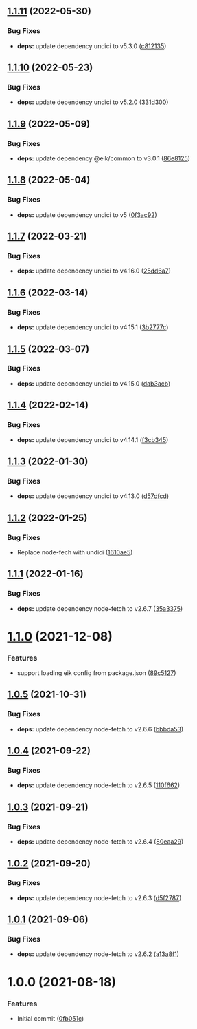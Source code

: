 ## [1.1.11](https://github.com/eik-lib/esbuild-plugin/compare/v1.1.10...v1.1.11) (2022-05-30)


### Bug Fixes

* **deps:** update dependency undici to v5.3.0 ([c812135](https://github.com/eik-lib/esbuild-plugin/commit/c812135d468592dfa1bf1aab49ad89efd84734ec))

## [1.1.10](https://github.com/eik-lib/esbuild-plugin/compare/v1.1.9...v1.1.10) (2022-05-23)


### Bug Fixes

* **deps:** update dependency undici to v5.2.0 ([331d300](https://github.com/eik-lib/esbuild-plugin/commit/331d3003d1ba4de55bbc5981c80098de6c89c1b4))

## [1.1.9](https://github.com/eik-lib/esbuild-plugin/compare/v1.1.8...v1.1.9) (2022-05-09)


### Bug Fixes

* **deps:** update dependency @eik/common to v3.0.1 ([86e8125](https://github.com/eik-lib/esbuild-plugin/commit/86e81251d95ad8bfd8b4bd6f8d31602224c2293d))

## [1.1.8](https://github.com/eik-lib/esbuild-plugin/compare/v1.1.7...v1.1.8) (2022-05-04)


### Bug Fixes

* **deps:** update dependency undici to v5 ([0f3ac92](https://github.com/eik-lib/esbuild-plugin/commit/0f3ac922ab8ab7f655a38422da780d0377b45186))

## [1.1.7](https://github.com/eik-lib/esbuild-plugin/compare/v1.1.6...v1.1.7) (2022-03-21)


### Bug Fixes

* **deps:** update dependency undici to v4.16.0 ([25dd6a7](https://github.com/eik-lib/esbuild-plugin/commit/25dd6a7fe15552f92f21d66d85ccb5dffcde4de0))

## [1.1.6](https://github.com/eik-lib/esbuild-plugin/compare/v1.1.5...v1.1.6) (2022-03-14)


### Bug Fixes

* **deps:** update dependency undici to v4.15.1 ([3b2777c](https://github.com/eik-lib/esbuild-plugin/commit/3b2777c91af53c254d08477aa5140958165f26ff))

## [1.1.5](https://github.com/eik-lib/esbuild-plugin/compare/v1.1.4...v1.1.5) (2022-03-07)


### Bug Fixes

* **deps:** update dependency undici to v4.15.0 ([dab3acb](https://github.com/eik-lib/esbuild-plugin/commit/dab3acb3d4dd8f74236a944b1bec177ca6d945d4))

## [1.1.4](https://github.com/eik-lib/esbuild-plugin/compare/v1.1.3...v1.1.4) (2022-02-14)


### Bug Fixes

* **deps:** update dependency undici to v4.14.1 ([f3cb345](https://github.com/eik-lib/esbuild-plugin/commit/f3cb345081f80cb4b1f7382e7aab34dfb25c4ff3))

## [1.1.3](https://github.com/eik-lib/esbuild-plugin/compare/v1.1.2...v1.1.3) (2022-01-30)


### Bug Fixes

* **deps:** update dependency undici to v4.13.0 ([d57dfcd](https://github.com/eik-lib/esbuild-plugin/commit/d57dfcd047bf4944257b83d2ed243098871d1f03))

## [1.1.2](https://github.com/eik-lib/esbuild-plugin/compare/v1.1.1...v1.1.2) (2022-01-25)


### Bug Fixes

* Replace node-fech with undici ([1610ae5](https://github.com/eik-lib/esbuild-plugin/commit/1610ae5d13c991f34c5bf47af8d0b26f9cb19f5d))

## [1.1.1](https://github.com/eik-lib/esbuild-plugin/compare/v1.1.0...v1.1.1) (2022-01-16)


### Bug Fixes

* **deps:** update dependency node-fetch to v2.6.7 ([35a3375](https://github.com/eik-lib/esbuild-plugin/commit/35a33754201e54c2de7ad744b73d559f92cf2c2b))

# [1.1.0](https://github.com/eik-lib/esbuild-plugin/compare/v1.0.5...v1.1.0) (2021-12-08)


### Features

* support loading eik config from package.json ([89c5127](https://github.com/eik-lib/esbuild-plugin/commit/89c5127a9a3df37c64705680c0199c05a5f9624e))

## [1.0.5](https://github.com/eik-lib/esbuild-plugin/compare/v1.0.4...v1.0.5) (2021-10-31)


### Bug Fixes

* **deps:** update dependency node-fetch to v2.6.6 ([bbbda53](https://github.com/eik-lib/esbuild-plugin/commit/bbbda53af52cbe0ace4505017285bb23f5d8d378))

## [1.0.4](https://github.com/eik-lib/esbuild-plugin/compare/v1.0.3...v1.0.4) (2021-09-22)


### Bug Fixes

* **deps:** update dependency node-fetch to v2.6.5 ([110f662](https://github.com/eik-lib/esbuild-plugin/commit/110f66230ebaa99308d599cb9d32976c2b37126d))

## [1.0.3](https://github.com/eik-lib/esbuild-plugin/compare/v1.0.2...v1.0.3) (2021-09-21)


### Bug Fixes

* **deps:** update dependency node-fetch to v2.6.4 ([80eaa29](https://github.com/eik-lib/esbuild-plugin/commit/80eaa2977307e00cc3c969ac29be62ea2cea888d))

## [1.0.2](https://github.com/eik-lib/esbuild-plugin/compare/v1.0.1...v1.0.2) (2021-09-20)


### Bug Fixes

* **deps:** update dependency node-fetch to v2.6.3 ([d5f2787](https://github.com/eik-lib/esbuild-plugin/commit/d5f27873c6e334ba9fd9cee72817d8ffc9456955))

## [1.0.1](https://github.com/eik-lib/esbuild-plugin/compare/v1.0.0...v1.0.1) (2021-09-06)


### Bug Fixes

* **deps:** update dependency node-fetch to v2.6.2 ([a13a8f1](https://github.com/eik-lib/esbuild-plugin/commit/a13a8f1bc87b690faf65aaa5137a28fa6b2efc0f))

# 1.0.0 (2021-08-18)


### Features

* Initial commit ([0fb051c](https://github.com/eik-lib/esbuild-plugin/commit/0fb051c3d6dec3d49ebb0a152d2791a1fb7b8be7))
